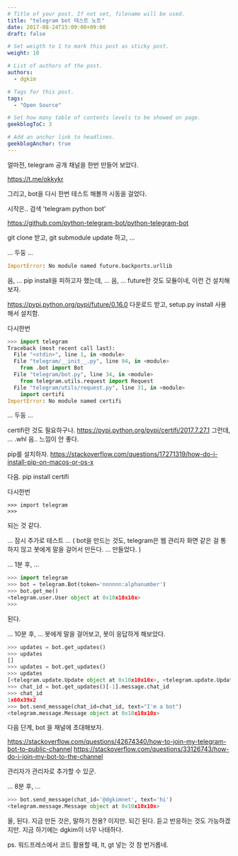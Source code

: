 ```yaml
---
# Title of your post. If not set, filename will be used.
title: "telegram bot 테스트 노트"
date: 2017-08-24T15:09:00+09:00
draft: false

# Set weigth to 1 to mark this post as sticky post.
weight: 10

# List of authors of the post.
authors:
  - dgkim

# Tags for this post.
tags:
  - "Open Source"

# Set how many table of contents levels to be showed on page.
geekblogToC: 3

# Add an anchor link to headlines.
geekblogAnchor: true
---
```


얼마전, telegram 공개 채널을 한번 만들어 보았다.

<a href="https://t.me/okkykr">https://t.me/okkykr</a>

그리고, bot을 다시 한번 테스트 해볼까 시동을 걸었다.

시작은.. 검색 'telegram python bot'

https://github.com/python-telegram-bot/python-telegram-bot

git clone 받고, git submodule update 하고, ...

... 두둥 ...

```python
ImportError: No module named future.backports.urllib
```

음, ... pip install을 피하고자 했는데, ...
음, ... future란 것도 모듈이네, 이런 건 설치해보자.

https://pypi.python.org/pypi/future/0.16.0
다운로드 받고, setup.py install 사용해서 설치함.

다시한번

```python
>>> import telegram
Traceback (most recent call last):
  File "<stdin>", line 1, in <module>
  File "telegram/__init__.py", line 94, in <module>
    from .bot import Bot
  File "telegram/bot.py", line 34, in <module>
    from telegram.utils.request import Request
  File "telegram/utils/request.py", line 31, in <module>
    import certifi
ImportError: No module named certifi
```

... 두둥 ...

certifi란 것도 필요하구나.
https://pypi.python.org/pypi/certifi/2017.7.27.1
그런데, ... .whl 음.. 느낌이 안 좋다.

pip를 설치하자.
https://stackoverflow.com/questions/17271319/how-do-i-install-pip-on-macos-or-os-x

다음. pip install certifi

다시한번

```
>>> import telegram
>>> 
```

되는 것 같다.

... 잠시 추가로 테스트 ...
( bot을 만드는 것도, telegram은 웹 관리자 화면 같은 걸 통하지 않고 봇에게 말을 걸어서 만든다. ... 만들었다. )

... 1분 후, ...

```python
>>> import telegram
>>> bot = telegram.Bot(token='nnnnnn:alphanumber')
>>> bot.get_me()
<telegram.user.User object at 0x10x10x10x>
>>> 
```

된다.

... 10분 후, ...
봇에게 말을 걸어보고, 봇이 응답하게 해보았다.

```python
>>> updates = bot.get_updates()
>>> updates
[]
>>> updates = bot.get_updates()
>>> updates
[<telegram.update.Update object at 0x10x10x10x>, <telegram.update.Update object at 0x10x10x10x>]
>>> chat_id = bot.get_updates()[-1].message.chat_id
>>> chat_id
1x60x39x2
>>> bot.send_message(chat_id=chat_id, text="I'm a bot")
<telegram.message.Message object at 0x10x10x10x>
```

다음 단계, bot 을 채널에 초대해보자.

https://stackoverflow.com/questions/42674340/how-to-join-my-telegram-bot-to-public-channel
https://stackoverflow.com/questions/33126743/how-do-i-join-my-bot-to-the-channel

관리자가 관리자로 추가할 수 있군.

... 8분 후, ...

```python
>>> bot.send_message(chat_id='@dgkimnet', text='hi')
<telegram.message.Message object at 0x10x10x10x>
```

올, 된다. 지금 만든 것은, 말하기 전용? 이지만. 되긴 된다. 듣고 반응하는 것도 가능하겠지만. 지금 하기에는 dgkim이 너무 나태하다.

ps. 워드프레스에서 코드 활용할 때, lt, gt 넣는 것 참 번거롭네.
